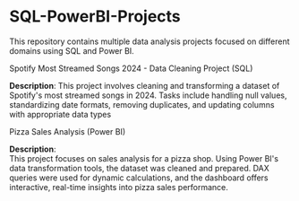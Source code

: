# SQL-PowerBI-Projects

This repository contains multiple data analysis projects focused on different domains using SQL and Power BI.

Spotify Most Streamed Songs 2024 - Data Cleaning Project (SQL)

**Description**: 
This project involves cleaning and transforming a dataset of Spotify's most streamed songs in 2024. Tasks include handling null values, standardizing date formats, removing duplicates, and updating columns with appropriate data types
 
Pizza Sales Analysis (Power BI)

**Description**:  
This project focuses on sales analysis for a pizza shop. Using Power BI's data transformation tools, the dataset was cleaned and prepared. DAX queries were used for dynamic calculations, and the dashboard offers interactive, real-time insights into pizza sales performance.
